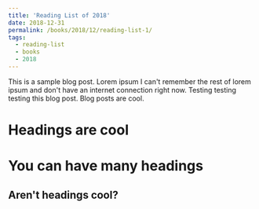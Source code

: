```yaml
---
title: 'Reading List of 2018'
date: 2018-12-31
permalink: /books/2018/12/reading-list-1/
tags:
  - reading-list
  - books
  - 2018
---
```


This is a sample blog post. Lorem ipsum I can't remember the rest of lorem ipsum and don't have an internet connection right now. Testing testing testing this blog post. Blog posts are cool.

Headings are cool
======

You can have many headings
======

Aren't headings cool?
------